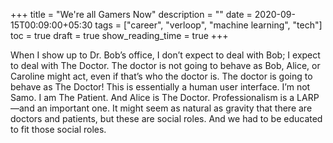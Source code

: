 +++
title = "We're all Gamers Now"
description = ""
date = 2020-09-15T00:09:00+05:30
tags = ["career", "verloop", "machine learning", "tech"]
toc = true
draft = true
show_reading_time = true
+++


When I show up to Dr. Bob’s office, I don’t expect to deal with Bob; I expect to deal with The Doctor. The doctor is not going to behave as Bob, Alice, or Caroline might act, even if that’s who the doctor is. The doctor is going to behave as The Doctor! This is essentially a human user interface. I’m not Samo. I am The Patient. And Alice is The Doctor. Professionalism is a LARP—and an important one. It might seem as natural as gravity that there are doctors and patients, but these are social roles. And we had to be educated to fit those social roles.